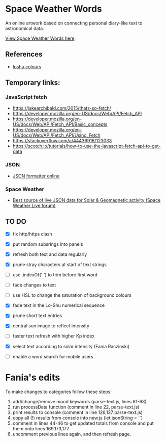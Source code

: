 # Space Weather Words

An online artwork based on connecting personal diary-like text to astronomical data.

[View Space Weather Words here](https://daveeveritt.github.io/space-weather-words/).

## References

- [loshu colours](http://www.taliscope.com/LoShu_en.html)

## Temporary links:

### JavaScript fetch

- https://jakearchibald.com/2015/thats-so-fetch/
- https://developer.mozilla.org/en-US/docs/Web/API/Fetch_API
- https://developer.mozilla.org/en-US/docs/Web/API/Fetch_API/Basic_concepts
- https://developer.mozilla.org/en-US/docs/Web/API/Fetch_API/Using_Fetch
- https://stackoverflow.com/a/44436916/123033
- https://scotch.io/tutorials/how-to-use-the-javascript-fetch-api-to-get-data

### JSON

- [JSON formatter online](https://jsonformatter.org/)

### Space Weather

- [Best source of live JSON data for Solar & Geomagnetic activity (Space Weather Live forum)](https://www.spaceweatherlive.com/community/topic/1361-best-source-of-live-json-data-for-solar-geomagnetic-activity/)

## TO DO

- [X] fix http/https clash
- [x] put random subsrings into panels
- [x] refresh both text and data regularly
- [x] prune stray characters at start of text strings
- [ ] use .indexOf(' ') to trim before first word
- [ ] fade changes to text
- [ ] use HSL to change the saturation of background colours
- [x] fade text in the Lo-Shu numerical sequence
- [x] prune short text entries
- [x] central sun image to reflect intensity
- [ ] faster text refresh with higher Kp index
- [x] select text according to solar intensity (Fania Raczinski)
- [ ] enable a word search for mobile users




# Fania's edits

To make changes to categories follow these steps:

1. add/change/remove mood keywords (parse-text.js, lines 61-63)
2. run processData function (comment in line 22, parse-text.js)
3. print results to console (comment in line 126,127 parse-text.js)
4. copy all (!) results from console into new.js (let jsonString = ``)
5. comment in lines 44-46 to get updated totals from console and put them onto lines 169,173,177
5. uncomment previous lines again, and then refresh page.

